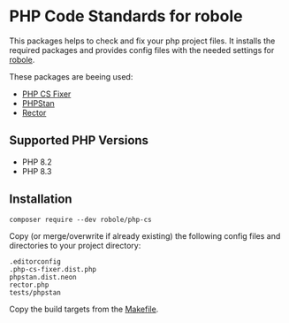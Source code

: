 # PHP Code Standards for robole 
                    
This packages helps to check and fix your php project files. It installs the required packages and provides 
config files with the needed settings for [robole](https://robole.de).

These packages are beeing used:

- [PHP CS Fixer](https://github.com/PHP-CS-Fixer/PHP-CS-Fixer)
- [PHPStan](https://phpstan.org/)
- [Rector](https://github.com/rectorphp/rector)

## Supported PHP Versions

- PHP 8.2
- PHP 8.3

## Installation
                                                 
```
composer require --dev robole/php-cs
```

Copy (or merge/overwrite if already existing) the following config files and directories to your project directory: 

```
.editorconfig
.php-cs-fixer.dist.php
phpstan.dist.neon
rector.php
tests/phpstan
```
              
Copy the build targets from the [Makefile](./Makefile).


